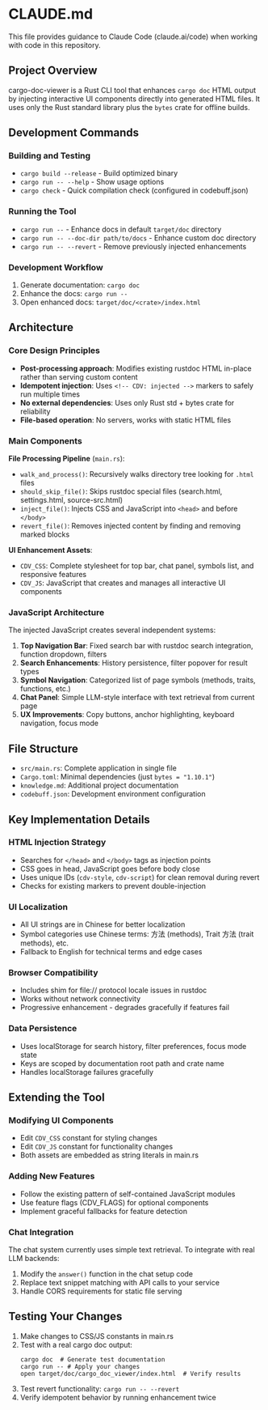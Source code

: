 # CLAUDE.md

This file provides guidance to Claude Code (claude.ai/code) when working with code in this repository.

## Project Overview

cargo-doc-viewer is a Rust CLI tool that enhances `cargo doc` HTML output by injecting interactive UI components directly into generated HTML files. It uses only the Rust standard library plus the `bytes` crate for offline builds.

## Development Commands

### Building and Testing
- `cargo build --release` - Build optimized binary
- `cargo run -- --help` - Show usage options
- `cargo check` - Quick compilation check (configured in codebuff.json)

### Running the Tool
- `cargo run --` - Enhance docs in default `target/doc` directory
- `cargo run -- --doc-dir path/to/docs` - Enhance custom doc directory  
- `cargo run -- --revert` - Remove previously injected enhancements

### Development Workflow
1. Generate documentation: `cargo doc`
2. Enhance the docs: `cargo run --`
3. Open enhanced docs: `target/doc/<crate>/index.html`

## Architecture

### Core Design Principles
- **Post-processing approach**: Modifies existing rustdoc HTML in-place rather than serving custom content
- **Idempotent injection**: Uses `<!-- CDV: injected -->` markers to safely run multiple times
- **No external dependencies**: Uses only Rust std + bytes crate for reliability
- **File-based operation**: No servers, works with static HTML files

### Main Components

**File Processing Pipeline** (`main.rs`):
- `walk_and_process()`: Recursively walks directory tree looking for `.html` files
- `should_skip_file()`: Skips rustdoc special files (search.html, settings.html, source-src.html)
- `inject_file()`: Injects CSS and JavaScript into `<head>` and before `</body>`
- `revert_file()`: Removes injected content by finding and removing marked blocks

**UI Enhancement Assets**:
- `CDV_CSS`: Complete stylesheet for top bar, chat panel, symbols list, and responsive features
- `CDV_JS`: JavaScript that creates and manages all interactive UI components

### JavaScript Architecture

The injected JavaScript creates several independent systems:

1. **Top Navigation Bar**: Fixed search bar with rustdoc search integration, function dropdown, filters
2. **Search Enhancements**: History persistence, filter popover for result types
3. **Symbol Navigation**: Categorized list of page symbols (methods, traits, functions, etc.)
4. **Chat Panel**: Simple LLM-style interface with text retrieval from current page
5. **UX Improvements**: Copy buttons, anchor highlighting, keyboard navigation, focus mode

## File Structure

- `src/main.rs`: Complete application in single file
- `Cargo.toml`: Minimal dependencies (just `bytes = "1.10.1"`)
- `knowledge.md`: Additional project documentation
- `codebuff.json`: Development environment configuration

## Key Implementation Details

### HTML Injection Strategy
- Searches for `</head>` and `</body>` tags as injection points
- CSS goes in head, JavaScript goes before body close
- Uses unique IDs (`cdv-style`, `cdv-script`) for clean removal during revert
- Checks for existing markers to prevent double-injection

### UI Localization
- All UI strings are in Chinese for better localization
- Symbol categories use Chinese terms: 方法 (methods), Trait 方法 (trait methods), etc.
- Fallback to English for technical terms and edge cases

### Browser Compatibility
- Includes shim for file:// protocol locale issues in rustdoc
- Works without network connectivity
- Progressive enhancement - degrades gracefully if features fail

### Data Persistence
- Uses localStorage for search history, filter preferences, focus mode state  
- Keys are scoped by documentation root path and crate name
- Handles localStorage failures gracefully

## Extending the Tool

### Modifying UI Components
- Edit `CDV_CSS` constant for styling changes
- Edit `CDV_JS` constant for functionality changes
- Both assets are embedded as string literals in main.rs

### Adding New Features  
- Follow the existing pattern of self-contained JavaScript modules
- Use feature flags (CDV_FLAGS) for optional components
- Implement graceful fallbacks for feature detection

### Chat Integration
The chat system currently uses simple text retrieval. To integrate with real LLM backends:
1. Modify the `answer()` function in the chat setup code
2. Replace text snippet matching with API calls to your service
3. Handle CORS requirements for static file serving

## Testing Your Changes

1. Make changes to CSS/JS constants in main.rs
2. Test with a real cargo doc output:
   ```
   cargo doc  # Generate test documentation
   cargo run -- # Apply your changes
   open target/doc/cargo_doc_viewer/index.html  # Verify results
   ```
3. Test revert functionality: `cargo run -- --revert`
4. Verify idempotent behavior by running enhancement twice